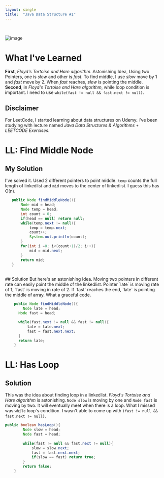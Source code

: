 ```yaml
---
layout: single
title:  "Java Data Structure #1"
---
```

<br>

![image](https://github.com/DutchVandaline/DutchVandaline.github.io/assets/142364450/b75c9826-3f3f-44ba-9d85-dc8eb7d3aba1)

# What I've Learned
**First**, *Floyd's Tortoise and Hare algorithm*. Astonishing Idea, Using two Pointers, one is *slow* and other is *fast*. To find middle, I use *slow* move by 1 and *fast* move by 2. When *fast* reaches, *slow* is pointing the middle.
**Second**, in *Floyd's Tortoise and Hare algorithm*, while loop condition is important. I need to use `while(fast != null && fast.next != null)`. 


## Disclaimer
 For LeetCode, I started learning about data structures on Udemy. I've been studying with lecture named *Java Data Structures & Algorithms + LEETCODE Exercises*. 

# LL: Find Middle Node

## My Solution
I've solved it. Used 2 different pointers to point middle. `temp` counts the full length of linkedlist and `mid` moves to the center of linkedlist. I guess this has O(n).

 ```java
	public Node findMiddleNode(){
	    Node mid = head;
	    Node temp = head;
	    int count = 0;
	    if(head == null) return null;
	    while(temp.next != null){
	        temp = temp.next;
	        count++;
	        System.out.println(count);
	    }
	    for(int i =0; i<(count+1)/2; i++){
	        mid = mid.next;
	    }
	    return mid;
	}
```
<br>
## Solution
But here's an astonishing Idea. Moving two pointers in different rate can easily point the middle of the linkedlist. Pointer `late` is moving rate of 1, `fast` is moving in rate of 2. If `fast` reaches the end, `late` is pointing the middle of array. What a graceful code.

```java
	public Node findMiddleNode(){
	    Node late = head;
      Node fast = head;

      while(fast.next != null && fast != null){
          late = late.next;
          fast = fast.next.next;
      }
      return late;
	}
```

# LL: Has Loop

## Solution
This was the idea about finding loop in a linkedlist. *Floyd's Tortoise and Hare algorithm* is astonishing. `Node slow` is moving by one and `Node fast` is moving by two. It will eventually meet when there is a loop. What I missed was `while` loop's condition. I wasn't able to come up with `(fast != null && fast.next != null)`. 

```java
public boolean hasLoop(){
	    Node slow = head;
	    Node fast = head;
	    
	    while(fast != null && fast.next != null){
	        slow = slow.next;
	        fast = fast.next.next;
	        if(slow == fast) return true;
	    }
	    return false;
	}
```
